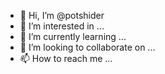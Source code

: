 - 👋 Hi, I’m @potshider
- 👀 I’m interested in ...
- 🌱 I’m currently learning ...
- 💞️ I’m looking to collaborate on ...
- 📫 How to reach me ...

<!---
potshider/potshider is a ✨ special ✨ repository because its `README.md` (this file) appears on your GitHub profile.
You can click the Preview link to take a look at your changes.
--->
